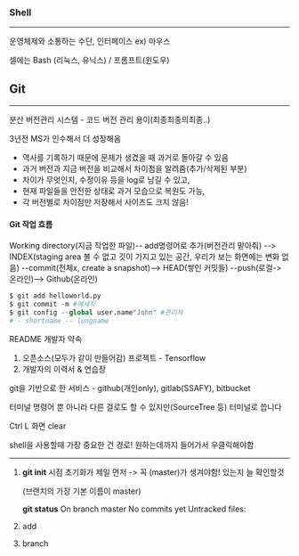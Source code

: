 ### Shell

---

운영체제와 소통하는 수단, 인터페이스 ex) 마우스

셀에는 Bash (리눅스, 유닉스) / 프롬프트(윈도우)

## Git

---

분산 버전관리 시스템 - 코드 버전 관리 용이(최종최종의최종..)

3년전 MS가 인수해서 더 성장해옴

- 역사를 기록하기 때문에 문제가 생겼을 때 과거로 돌아갈 수 있음
- 과거 버전과 지금 버전을 비교해서 차이점을 알려줌(추가/삭제된 부분)
- 차이가 무엇인지, 수정이유 등을 log로 남길 수 있고,
- 현재 파일들을 안전한 상태로 과거 모습으로 복원도 가능,
- 각 버전별로 차이점만 저장해서 사이즈도 크지 않음!

#### Git 작업 흐름

Working directory(지금 작업한 파일)-- add명령어로 추가(버전관리 맡아줘) --> INDEX(staging area 볼 수 없고 깃이 가지고 있는 공간, 우리가 보는 화면에는 변화 없음) --commit(전체x, create a snapshot)--> HEAD(쌓인 커밋들) --push(로컬-> 온라인)--> Github(온라인)

```python
$ git add helloworld.py
$ git commit -m #메세지
$ git config --global user.name"John" #관리자
# - shortname -- longname
```

README 개발자 약속

1. 오픈소스(모두가 같이 만들어감) 프로젝트 - Tensorflow
2. 개발자의 이력서 & 연습장 

git을 기반으로 한 서비스 - github(개인only), gitlab(SSAFY), bitbucket

터미널 명령어 뿐 아니라 다른 걸로도 할 수 있지만(SourceTree 등) 터미널로 씁니다

Ctrl L 화면 clear

shell을 사용할때 가장 중요한 건 경로! 원하는데까지 들어가서 우클릭해야함

----

1. **git init** 시점 초기화가 제일 먼저 -> 꼭 (master)가 생겨야함! 있는지 늘 확인할것

   (브랜치의 가장 기본 이름이 master)

   **git status** On branch master No commits yet Untracked files: 

2. add

3. branch